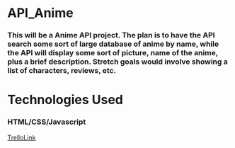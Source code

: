 # API_Anime

### This will be a Anime API project. The plan is to have the API search some sort of large database of anime by name, while the API will display some sort of picture, name of the anime, plus a brief description. Stretch goals would involve showing a list of characters, reviews, etc.

# Technologies Used
### HTML/CSS/Javascript
[TrelloLink](https://trello.com/b/mU4UHoU7/api-project)